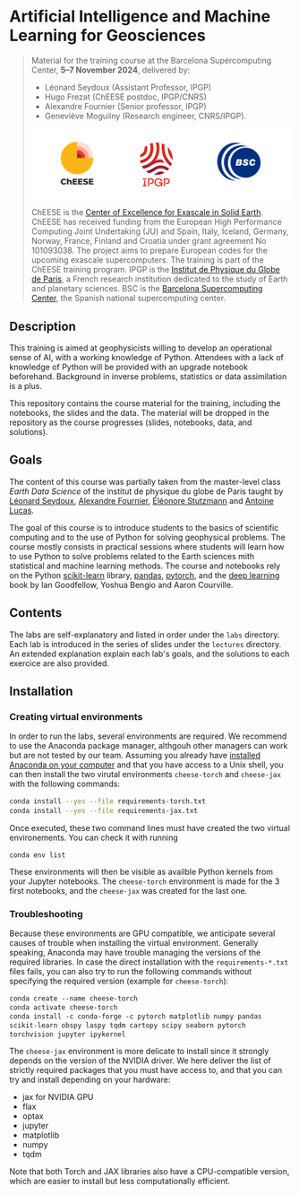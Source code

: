 # Artificial Intelligence and Machine Learning for Geosciences 

> Material for the training course at the Barcelona Supercomputing Center, __5–7 November 2024__, delivered by:
> - Léonard Seydoux (Assistant Professor, IPGP)
> - Hugo Frezat (ChEESE postdoc, IPGP/CNRS)
> - Alexandre Fournier (Senior professor, IPGP)
> - Geneviève Moguilny (Research engineer, CNRS/IPGP).
>
> <img src="logo.png" width=500>
> 
> ChEESE is the [Center of Excellence for Exascale in Solid Earth](https://cheese2.eu/). ChEESE has received funding from the European High Performance Computing Joint Undertaking (JU) and Spain, Italy, Iceland, Germany, Norway, France, Finland and Croatia under grant agreement No 101093038. The project aims to prepare European codes for the upcoming exascale supercomputers. The training is part of the ChEESE training program.
> IPGP is the [Institut de Physique du Globe de Paris](https://www.ipgp.fr/), a French research institution dedicated to the study of Earth and planetary sciences.
> BSC is the [Barcelona Supercomputing Center](https://www.bsc.es/), the Spanish national supercomputing center.

## Description

This training is aimed at geophysicists willing to develop an operational sense of AI, with a working knowledge of Python. Attendees with a lack of knowledge of Python will be provided with an upgrade notebook beforehand. Background in inverse problems, statistics or data assimilation is a plus. 

This repository contains the course material for the training, including the notebooks, the slides and the data. The material will be dropped in the repository as the course progresses (slides, notebooks, data, and solutions).

## Goals

The content of this course was partially taken from the master-level class _Earth Data Science_ of the institut de physique du globe de Paris taught by [Léonard Seydoux](https://sites.google.com/view/leonard-seydoux/accueil), [Alexandre Fournier](https://www.ipgp.fr/~fournier/), [Éléonore Stutzmann](https://www.ipgp.fr/~stutz/) and [Antoine Lucas](http://dralucas.geophysx.org/). 

The goal of this course is to introduce students to the basics of scientific computing and to the use of Python for solving geophysical problems. The course mostly consists in practical sessions where students will learn how to use Python to solve problems related to the Earth sciences mith statistical and machine learning methods. The course and notebooks rely on the Python [scikit-learn](https://scikit-learn.org/stable/) library, [pandas](https://pandas.pydata.org/), [pytorch](https://pytorch.org/), and the [deep learning](https://www.deeplearningbook.org/) book by Ian Goodfellow, Yoshua Bengio and Aaron Courville.

## Contents

The labs are self-explanatory and listed in order under the `labs` directory. Each lab is introduced in the series of slides under the `lectures` directory. An extended explanation explain each lab's goals, and the solutions to each exercice are also provided. 

## Installation

### Creating virtual environments 

In order to run the labs, several environments are required. We recommend to use the Anaconda package manager, althgouh other managers can work but are not tested by our team. Assuming you already have [installed Anaconda on your computer](https://docs.anaconda.com/anaconda/install/) and that you have access to a Unix shell, you can then install the two virutal environments `cheese-torch` and `cheese-jax` with the following commands:

```bash
conda install --yes --file requirements-torch.txt
conda install --yes --file requirements-jax.txt
```

Once executed, these two command lines must have created the two virtual environements. You can check it with running

```
conda env list
``` 

These environments will then be visible as availble Python kernels from your Jupyter notebooks. The `cheese-torch` environment is made for the 3 first notebooks, and the `cheese-jax` was created for the last one.

### Troubleshooting

Because these environments are GPU compatible, we anticipate several causes of trouble when installing the virtual environment. Generally speaking, Anaconda may have trouble managing the versions of the required libraries. In case the direct installation with the `requirements-*.txt` files fails, you can also try to run the following commands without specifying the required version (example for `cheese-torch`):

```
conda create --name cheese-torch
conda activate cheese-torch
conda install -c conda-forge -c pytorch matplotlib numpy pandas scikit-learn obspy laspy tqdm cartopy scipy seaborn pytorch torchvision jupyter ipykernel
```

The `cheese-jax` environment is more delicate to install since it strongly depends on the version of the NVIDIA driver. We here deliver the list of strictly required packages that you must have access to, and that you can try and install depending on your hardware:

- jax for NVIDIA GPU
- flax
- optax
- jupyter
- matplotlib
- numpy
- tqdm

Note that both Torch and JAX libraries also have a CPU-compatible version, which are easier to install but less computationally efficient.
